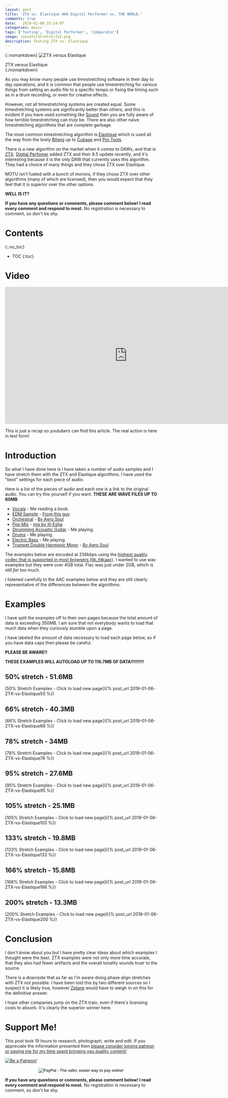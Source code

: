 ```yaml
---
layout: post
title: 'ZTX vs. Elastique AKA Digital Performer vs. THE WORLD.'
comments: true
date:   2019-01-06_15:14:07 
categories: music
tags: ['Testing', 'Digital Performer', 'Comparator']
image: /assets/Stretch/ZvE.png
description: Testing ZTX vs. Elastique
---
```


{::nomarkdown}
<img src="/assets/Stretch/ZvE.png" alt="ZTX versus Elastique">
<div class="image-caption">ZTX versus Elastique</div>
{:/nomarkdown}

As you may know many people use timestretching software in their day to day operations, and it is common that people use timestretching for various things from setting an audio file to a specific tempo or fixing the timing such as in a drum recording, or even for creative effects.

However, not all timestretching systems are created equal. Some timestretching systems are significantly better than others, and this is evident if you have used something like [Sound](https://www.surina.net/soundtouch/) then you are fully aware of how terrible timestretching can _truly_ be. There are also other naive timestretching algorithms that are complete garbage.

The most common timestretching algorithm is [Elastique](https://products.zplane.de/elastique-pitch-2) which is used all the way from the lowly [Bitwig](https://www.bitwig.com/en/home.html) up to [Cubase](https://new.steinberg.net/cubase/) and [Pro Tools](https://www.avid.com/pro-tools).

There is a new algorithm on the market when it comes to DAWs, and that is [ZTX](http://www.zynaptiq.com/ztx/). [Digital Perfomer](http://motu.com/newsitems/digital-performer-95-is-now-shipping) added ZTX and their 9.5 update recently, and it's interesting because it is the only DAW that currently uses this algorithm. They had a choice of many things and they chose ZTX over Elastique.

MOTU isn't fueled with a bunch of morons, if they chose ZTX over other algorithms (many of which are licensed), then you would expect that they feel that it is superior over the other options.

**WELL IS IT?**

<!--more-->

**If you have any questions or comments, please comment below! I read every comment and respond to most.** No registration is necessary to comment, so don't be shy.

# Contents
{:.no_toc}
* TOC
{:toc}

# Video

<iframe width="800" height="450" src="https://www.youtube.com/embed/m6MBwmYrbtg" frameborder="0" allow="accelerometer; autoplay; encrypted-media; gyroscope; picture-in-picture" allowfullscreen></iframe>

This is just a recap so youtubers can find this article. The real action is here in text form!

# Introduction

So what I have done here is I have taken a number of audio samples and I have stretch them with the ZTX and Elastique algorithms. I have used the "best" settings for each piece of audio.

Here is a list of the pieces of audio and each one is a link to the original audio. You can try this yourself if you want. **THESE ARE WAVE FILES UP TO 60MB**

* [Vocals](/assets/Stretch/Vox100.wav) - Me reading a book.
* [EDM Sample](/assets/Stretch/Puke100.wav) - [From this guy](https://soundcloud.com/sera-music)
* [Orchestral](/assets/Stretch/Och100.wav) - [By Aero Soul](https://soundcloud.com/aerosoul)
* [Pop Mix](/assets/Stretch/Pop100.wav) - [mix by Ill-Esha](https://ill-esha.com)
* [Strumming Acoustic Guitar](/assets/Stretch/Acoustic100.wav) - Me playing.
* [Drums](/assets/Stretch/Drums100.wav) - Me playing.
* [Electric Bass](/assets/Stretch/Bass100.wav) - Me playing.
* [Trumpet Double Harmonic Minor](/assets/Stretch/Trumpet100.wav) - [By Aero Soul](https://soundcloud.com/aerosoul) 

The examples below are encoded at 256kbps using the [highest quality codec that is supported in most browsers (lib_fdkaac)](https://trac.ffmpeg.org/wiki/Encode/AAC). I wanted to use wav examples but they were over 4GB total. Flac was just under 2GB, which is still _far_ too much.

I listened carefully to the AAC examples below and they are still clearly representative of the differences between the algorithms.

# Examples

I have split the examples off to their own pages because the total amount of data is exceeding 350MB. I am sure that not everybody wants to load that much data when they curiously stumble upon a page.
 
I have labeled the amount of data necessary to load each page below, so if you have data caps then please be careful.

**PLEASE BE AWARE!!**

**THESE EXAMPLES WILL AUTOLOAD UP TO 116.7MB OF DATA!!!!!!!!!**

## 50% stretch - 51.6MB

[50% Stretch Examples - Click to load new page]({% post_url 2019-01-06-ZTX-vs-Elastique50 %})

## 66% stretch - 40.3MB

[66% Stretch Examples - Click to load new page]({% post_url 2019-01-06-ZTX-vs-Elastique66 %})

## 78% stretch - 34MB

[78% Stretch Examples - Click to load new page]({% post_url 2019-01-06-ZTX-vs-Elastique78 %})

## 95% stretch - 27.6MB

[95% Stretch Examples - Click to load new page]({% post_url 2019-01-06-ZTX-vs-Elastique95 %})

## 105% stretch - 25.1MB

[105% Stretch Examples - Click to load new page]({% post_url 2019-01-06-ZTX-vs-Elastique105 %})

## 133% stretch - 19.8MB

[133% Stretch Examples - Click to load new page]({% post_url 2019-01-06-ZTX-vs-Elastique133 %})

## 166% stretch - 15.8MB

[166% Stretch Examples - Click to load new page]({% post_url 2019-01-06-ZTX-vs-Elastique166 %})

## 200% stretch - 13.3MB

[200% Stretch Examples - Click to load new page]({% post_url 2019-01-06-ZTX-vs-Elastique200 %})

# Conclusion

I don't know about you but I have pretty clear ideas about which examples I thought were the best. ZTX examples were not only more time accurate, that they also had fewer artifacts and the overall tonality sounds truer to the source.

There is a downside that as far as I'm aware doing phase align stretches with ZTX not possible. I have been told this by two different sources so I suspect it is likely true, however [Zplane](https://www.zplane.de) would have to weigh in on this for the definitive answer.

I hope other companies jump on the ZTX train, even if there's licensing costs to absorb. It's clearly the superior winner here.

# Support Me!

This post took 19 hours to research, photograph, write and edit. If you appreciate the information presented then <a href="/DonateNow/">please consider joining patreon or paying me for my time spent bringing you quality content!</a>

<a href="https://www.patreon.com/bePatron?u=7465992"> <img class="patreon-button" src="/assets/Patreon.png" alt="Be a Patreon!"></a>

<form style="text-align: center;" action="https://www.paypal.com/cgi-bin/webscr" method="post" target="_top">
<input type="hidden" name="cmd" value="_s-xclick">
<input type="hidden" name="hosted_button_id" value="BR247JAZBTUJJ">
<input type="image" src="https://www.paypalobjects.com/en_US/i/btn/btn_donateCC_LG.gif" border="0" name="submit" alt="PayPal - The safer, easier way to pay online!">
<img alt="" border="0" src="https://www.paypalobjects.com/en_US/i/scr/pixel.gif" width="1" height="1">
</form>

**If you have any questions or comments, please comment below! I read every comment and respond to most.** No registration is necessary to comment, so don't be shy.

